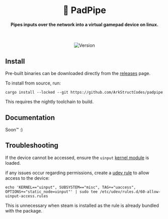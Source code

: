 <div align="center">
  <h1>🪈 PadPipe</h1>
  <h4>Pipes inputs over the network into a virtual gamepad device on linux.</h4>
  <br>

  ![Version](https://badge.fury.io/gh/arkstructcodes%2Fpadpipe.svg?icon=si%3Agithub)
</div>


## Install

Pre-built binaries can be downloaded directly from the [releases](https://github.com/arkstructcodes/padpipe/releases/latest) page.

To install from source, run:

    cargo install --locked --git https://github.com/ArkStructCodes/padpipe

This requires the nightly toolchain to build.


## Documentation

Soon™ :)


## Troubleshooting

If the device cannot be accessed, ensure the `uinput` [kernel module](https://wiki.archlinux.org/title/Kernel_module) is loaded.

if any issues occur regarding permissions, create a [udev rule](https://wiki.archlinux.org/title/Udev#About_udev_rules) to allow access to the device:

    echo 'KERNEL=="uinput", SUBSYSTEM=="misc", TAG+="uaccess", OPTIONS+="static_node=uinput"' | sudo tee /etc/udev/rules.d/60-allow-uinput-access.rules

This is unnecessary when steam is installed as the rule is already bundled with the package.
